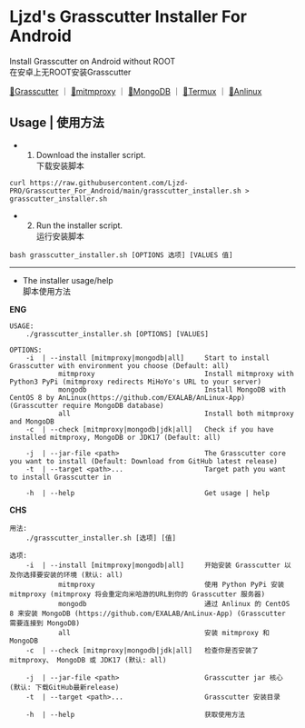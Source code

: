 # Ljzd's Grasscutter Installer For Android
Install Grasscutter on Android without ROOT  
在安卓上无ROOT安装Grasscutter

[🔗Grasscutter](https://github.com/Grasscutters/Grasscutter) ｜ [🔗mitmproxy](https://github.com/mitmproxy/mitmproxy) ｜ [🔗MongoDB](https://www.mongodb.com) ｜ [🔗Termux](https://github.com/termux/termux-app) ｜ [🔗Anlinux](https://github.com/EXALAB/Anlinux-Resources)

## Usage | 使用方法
* 1. Download the installer script.  
  下载安装脚本
```
curl https://raw.githubusercontent.com/Ljzd-PRO/Grasscutter_For_Android/main/grasscutter_installer.sh > grasscutter_installer.sh
```
* 2. Run the installer script.  
  运行安装脚本
```
bash grasscutter_installer.sh [OPTIONS 选项] [VALUES 值]
```
* * *
* The installer usage/help  
  脚本使用方法
  
**ENG**
```
USAGE:
    ./grasscutter_installer.sh [OPTIONS] [VALUES]

OPTIONS:
    -i  | --install [mitmproxy|mongodb|all]     Start to install Grasscutter with environment you choose (Default: all)
            mitmproxy                           Install mitmproxy with Python3 PyPi (mitmproxy redirects MiHoYo's URL to your server)
            mongodb                             Install MongoDB with CentOS 8 by AnLinux(https://github.com/EXALAB/AnLinux-App) (Grasscutter require MongoDB database)
            all                                 Install both mitmproxy and MongoDB
    -c  | --check [mitmproxy|mongodb|jdk|all]   Check if you have installed mitmproxy, MongoDB or JDK17 (Default: all)

    -j  | --jar-file <path>                     The Grasscutter core you want to install (Default: Download from GitHub latest release)
    -t  | --target <path>...                    Target path you want to install Grasscutter in

    -h  | --help                                Get usage | help
```
**CHS**
```
用法:
    ./grasscutter_installer.sh [选项] [值]

选项:
    -i  | --install [mitmproxy|mongodb|all]     开始安装 Grasscutter 以及你选择要安装的环境 (默认: all)
            mitmproxy                           使用 Python PyPi 安装 mitmproxy (mitmproxy 将会重定向米哈游的URL到你的 Grasscutter 服务器)
            mongodb                             通过 Anlinux 的 CentOS 8 来安装 MongoDB (https://github.com/EXALAB/AnLinux-App) (Grasscutter 需要连接到 MongoDB)
            all                                 安装 mitmproxy 和 MongoDB
    -c  | --check [mitmproxy|mongodb|jdk|all]   检查你是否安装了 mitmproxy、 MongoDB 或 JDK17 (默认: all)

    -j  | --jar-file <path>                     Grasscutter jar 核心 (默认: 下载GitHub最新release)
    -t  | --target <path>...                    Grasscutter 安装目录

    -h  | --help                                获取使用方法
```
